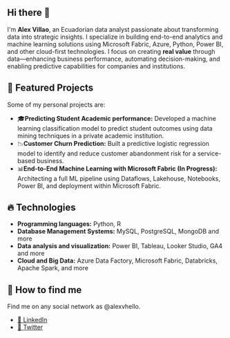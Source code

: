 <h2>Hi there 👋</h2> 
<p>
I'm <b>Alex Villao</b>, an Ecuadorian data analyst passionate about transforming data into strategic insights. I specialize in building end-to-end analytics and machine learning solutions using Microsoft Fabric, Azure, Python, Power BI, and other cloud-first technologies. I focus on creating <b>real value</b> through data—enhancing business performance, automating decision-making, and enabling predictive capabilities for companies and institutions.
</p>

<h2>🎈 Featured Projects</h2>
<p>Some of my personal projects are:</p>
<ul>
  <li>🎓<b>Predicting Student Academic performance:</b> Developed a machine learning classification model to predict student outcomes using data mining techniques in a private academic institution.</li>
  <li>📉<b>Customer Churn Prediction:</b> Built a predictive logistic regression model to identify and reduce customer abandonment risk for a service-based business.</li>
  <li>📊<b>End-to-End Machine Learning with Microsoft Fabric (In Progress):</b> Architecting a full ML pipeline using Dataflows, Lakehouse, Notebooks, Power BI, and deployment within Microsoft Fabric.</li>
  
</ul>

<h2>🔥 Technologies</h2>
<ul>
  <li>
    <b>Programming languages:</b> Python, R
  </li>
  <li>
    <b>Database Management Systems:</b> MySQL, PostgreSQL, MongoDB and more
  </li>
  <li>
    <b>Data analysis and visualization:</b> Power BI, Tableau, Looker Studio, GA4 and more
  </li>
  <li>
    <b>Cloud and Big Data:</b> Azure Data Factory, Microsoft Fabric, Databricks, Apache Spark, and more
  </li>
</ul>

<h2>🔎 How to find me</h2>
<p>Find me on any social network as @alexvhello.</p>
<ul>
  <li>
    <a href="https://www.linkedin.com/in/alexvhello/" rel="nofollow">👔 LinkedIn</a>  
  </li>
  <li>
    <a href="https://twitter.com/alexvhello" rel="nofollow">🦜 Twitter</a>  
  </li>
</ul>
